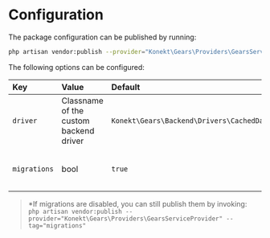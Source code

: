 # Configuration

The package configuration can be published by running:

```bash
php artisan vendor:publish --provider="Konekt\Gears\Providers\GearsServiceProvider" --tag="config"
```

The following options can be configured:

| Key          | Value                                  | Default                                       | Details                                                  |
|:-------------|:---------------------------------------|:----------------------------------------------|:---------------------------------------------------------|
| `driver`     | Classname of the custom backend driver | `Konekt\Gears\Backend\Drivers\CachedDatabase` | See [Custom Backend](custom-backend.md) for more details |
| `migrations` | bool                                   | `true`                                        | If `false`, migrations will not be loaded*               |

> *If migrations are disabled, you can still publish them by invoking:<br> `php artisan
> vendor:publish --provider="Konekt\Gears\Providers\GearsServiceProvider" --tag="migrations"`

